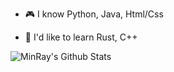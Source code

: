 - 🎮 I know Python, Java, Html/Css

- 🎉 I'd like to learn Rust, C++

<img align="center" alt="MinRay's Github Stats" src="https://github-readme-stats.vercel.app/api/top-langs/?username=minraydev&show_icons=true&theme=radical" />

